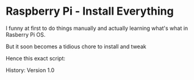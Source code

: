 # Raspberry Pi - Install Everything

I funny at first to do things manually and actually learning what's what in Rasberry Pi OS.

But it soon becomes a tidious chore to install and tweak

Hence this exact script:


History:
Version 1.0
